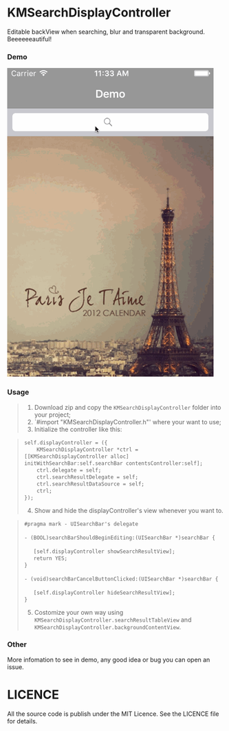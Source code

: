 # KMSearchDisplayController
Editable backView when searching, blur and transparent background. Beeeeeeautiful!

### Demo
![gif](https://github.com/Mioke/KMSearchDisplayController/blob/master/KMSearchDisplayControllerDemo/KMSearchDisplayControllerDemo/KMSearchDisplayControllerDemo2.gif)

### Usage
> 1. Download zip and copy the `KMSearchDisplayController` folder into your project;
> 2. `#import "KMSearchDisplayController.h"' where your want to use;
> 3. Initialize the controller like this:

>  ```objc
>  self.displayController = ({
>      KMSearchDisplayController *ctrl = [[KMSearchDisplayController alloc] initWithSearchBar:self.searchBar contentsController:self];
>      ctrl.delegate = self;
>      ctrl.searchResultDelegate = self;
>      ctrl.searchResultDataSource = self;
>      ctrl;
>  });
>  ```
> 4. Show and hide the displayController's view whenever you want to.

>```objc
>#pragma mark - UISearchBar's delegate
>
>- (BOOL)searchBarShouldBeginEditing:(UISearchBar *)searchBar {
>    
>    [self.displayController showSearchResultView];
>    return YES;
>}
>
>- (void)searchBarCancelButtonClicked:(UISearchBar *)searchBar {
>    
>    [self.displayController hideSearchResultView];
>}
>```
> 5. Costomize your own way using `KMSearchDisplayController.searchResultTableView` and `KMSearchDisplayController.backgroundContentView`.

### Other
  More infomation to see in demo, any good idea or bug you can open an issue.
  
# LICENCE
  All the source code is publish under the MIT Licence. See the LICENCE file for details.
